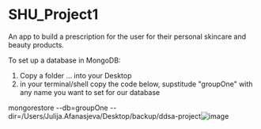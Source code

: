 # SHU_Project1

An app to build a prescription for the user for their personal skincare and beauty products.

To set up a database in MongoDB:
1. Copy a folder ... into your Desktop
2. in your terminal/shell copy the code below, supstitude "groupOne" with any name you want to set for our database

mongorestore --db=groupOne --dir=/Users/Julija.Afanasjeva/Desktop/backup/ddsa-project![image](https://user-images.githubusercontent.com/47191914/109671577-1d1c2400-7b6c-11eb-8cd3-b89f2ef57b50.png)

